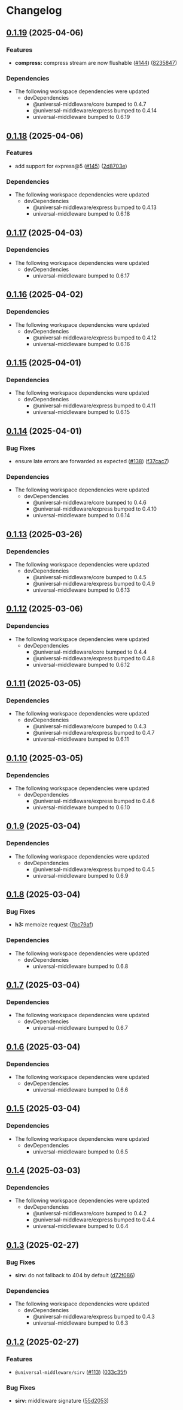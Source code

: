 # Changelog

## [0.1.19](https://github.com/magne4000/universal-middleware/compare/sirv-v0.1.18...sirv-v0.1.19) (2025-04-06)


### Features

* **compress:** compress stream are now flushable ([#144](https://github.com/magne4000/universal-middleware/issues/144)) ([8235847](https://github.com/magne4000/universal-middleware/commit/823584751041516889c7cc7ee077fffc74fa5b04))


### Dependencies

* The following workspace dependencies were updated
  * devDependencies
    * @universal-middleware/core bumped to 0.4.7
    * @universal-middleware/express bumped to 0.4.14
    * universal-middleware bumped to 0.6.19

## [0.1.18](https://github.com/magne4000/universal-middleware/compare/sirv-v0.1.17...sirv-v0.1.18) (2025-04-06)


### Features

* add support for express@5 ([#145](https://github.com/magne4000/universal-middleware/issues/145)) ([2d8703e](https://github.com/magne4000/universal-middleware/commit/2d8703e1ccc5e558c0dfb8a5bc70c4da00dd2c29))


### Dependencies

* The following workspace dependencies were updated
  * devDependencies
    * @universal-middleware/express bumped to 0.4.13
    * universal-middleware bumped to 0.6.18

## [0.1.17](https://github.com/magne4000/universal-middleware/compare/sirv-v0.1.16...sirv-v0.1.17) (2025-04-03)


### Dependencies

* The following workspace dependencies were updated
  * devDependencies
    * universal-middleware bumped to 0.6.17

## [0.1.16](https://github.com/magne4000/universal-middleware/compare/sirv-v0.1.15...sirv-v0.1.16) (2025-04-02)


### Dependencies

* The following workspace dependencies were updated
  * devDependencies
    * @universal-middleware/express bumped to 0.4.12
    * universal-middleware bumped to 0.6.16

## [0.1.15](https://github.com/magne4000/universal-middleware/compare/sirv-v0.1.14...sirv-v0.1.15) (2025-04-01)


### Dependencies

* The following workspace dependencies were updated
  * devDependencies
    * @universal-middleware/express bumped to 0.4.11
    * universal-middleware bumped to 0.6.15

## [0.1.14](https://github.com/magne4000/universal-middleware/compare/sirv-v0.1.13...sirv-v0.1.14) (2025-04-01)


### Bug Fixes

* ensure late errors are forwarded as expected ([#138](https://github.com/magne4000/universal-middleware/issues/138)) ([f37cac7](https://github.com/magne4000/universal-middleware/commit/f37cac764b8b2fe054b297a52bbf12cde7076949))


### Dependencies

* The following workspace dependencies were updated
  * devDependencies
    * @universal-middleware/core bumped to 0.4.6
    * @universal-middleware/express bumped to 0.4.10
    * universal-middleware bumped to 0.6.14

## [0.1.13](https://github.com/magne4000/universal-middleware/compare/sirv-v0.1.12...sirv-v0.1.13) (2025-03-26)


### Dependencies

* The following workspace dependencies were updated
  * devDependencies
    * @universal-middleware/core bumped to 0.4.5
    * @universal-middleware/express bumped to 0.4.9
    * universal-middleware bumped to 0.6.13

## [0.1.12](https://github.com/magne4000/universal-middleware/compare/sirv-v0.1.11...sirv-v0.1.12) (2025-03-06)


### Dependencies

* The following workspace dependencies were updated
  * devDependencies
    * @universal-middleware/core bumped to 0.4.4
    * @universal-middleware/express bumped to 0.4.8
    * universal-middleware bumped to 0.6.12

## [0.1.11](https://github.com/magne4000/universal-middleware/compare/sirv-v0.1.10...sirv-v0.1.11) (2025-03-05)


### Dependencies

* The following workspace dependencies were updated
  * devDependencies
    * @universal-middleware/core bumped to 0.4.3
    * @universal-middleware/express bumped to 0.4.7
    * universal-middleware bumped to 0.6.11

## [0.1.10](https://github.com/magne4000/universal-middleware/compare/sirv-v0.1.9...sirv-v0.1.10) (2025-03-05)


### Dependencies

* The following workspace dependencies were updated
  * devDependencies
    * @universal-middleware/express bumped to 0.4.6
    * universal-middleware bumped to 0.6.10

## [0.1.9](https://github.com/magne4000/universal-middleware/compare/sirv-v0.1.8...sirv-v0.1.9) (2025-03-04)


### Dependencies

* The following workspace dependencies were updated
  * devDependencies
    * @universal-middleware/express bumped to 0.4.5
    * universal-middleware bumped to 0.6.9

## [0.1.8](https://github.com/magne4000/universal-middleware/compare/sirv-v0.1.7...sirv-v0.1.8) (2025-03-04)


### Bug Fixes

* **h3:** memoize request ([7bc79af](https://github.com/magne4000/universal-middleware/commit/7bc79af17c716152d54b72b83c795fb5ccf92ddd))


### Dependencies

* The following workspace dependencies were updated
  * devDependencies
    * universal-middleware bumped to 0.6.8

## [0.1.7](https://github.com/magne4000/universal-middleware/compare/sirv-v0.1.6...sirv-v0.1.7) (2025-03-04)


### Dependencies

* The following workspace dependencies were updated
  * devDependencies
    * universal-middleware bumped to 0.6.7

## [0.1.6](https://github.com/magne4000/universal-middleware/compare/sirv-v0.1.5...sirv-v0.1.6) (2025-03-04)


### Dependencies

* The following workspace dependencies were updated
  * devDependencies
    * universal-middleware bumped to 0.6.6

## [0.1.5](https://github.com/magne4000/universal-middleware/compare/sirv-v0.1.4...sirv-v0.1.5) (2025-03-04)


### Dependencies

* The following workspace dependencies were updated
  * devDependencies
    * universal-middleware bumped to 0.6.5

## [0.1.4](https://github.com/magne4000/universal-middleware/compare/sirv-v0.1.3...sirv-v0.1.4) (2025-03-03)


### Dependencies

* The following workspace dependencies were updated
  * devDependencies
    * @universal-middleware/core bumped to 0.4.2
    * @universal-middleware/express bumped to 0.4.4
    * universal-middleware bumped to 0.6.4

## [0.1.3](https://github.com/magne4000/universal-middleware/compare/sirv-v0.1.2...sirv-v0.1.3) (2025-02-27)


### Bug Fixes

* **sirv:** do not fallback to 404 by default ([d72f086](https://github.com/magne4000/universal-middleware/commit/d72f0860287e52f69908832cdaaac8090611cab8))


### Dependencies

* The following workspace dependencies were updated
  * devDependencies
    * @universal-middleware/express bumped to 0.4.3
    * universal-middleware bumped to 0.6.3

## [0.1.2](https://github.com/magne4000/universal-middleware/compare/sirv-v0.1.1...sirv-v0.1.2) (2025-02-27)


### Features

* `@universal-middleware/sirv` ([#113](https://github.com/magne4000/universal-middleware/issues/113)) ([033c35f](https://github.com/magne4000/universal-middleware/commit/033c35f5b83c41cbfdb608a99e843335befa9311))


### Bug Fixes

* **sirv:** middleware signature ([55d2053](https://github.com/magne4000/universal-middleware/commit/55d2053acd89c06edde920858ac7f648abab18bf))
